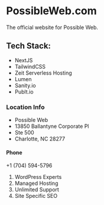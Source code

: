 # PossibleWeb.com
The official website for Possible Web.

## Tech Stack:

- NextJS
- TailwindCSS
- Zeit Serverless Hosting
- Lumen
- Sanity.io
- Publt.io

### Location Info

- Possible Web
- 13850 Ballantyne Corporate Pl
- Ste 500
- Charlotte, NC 28277

#### Phone

+1 (704) 594-5796

1. WordPress Experts
2. Managed Hosting
3. Unlimited Support
4. Site Specific SEO



